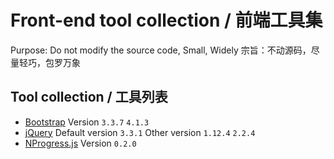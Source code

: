 # Front-end tool collection / 前端工具集
Purpose: Do not modify the source code, Small, Widely
宗旨：不动源码，尽量轻巧，包罗万象
## Tool collection / 工具列表
*   [Bootstrap](https://getbootstrap.com/) Version `3.3.7` `4.1.3`
*   [jQuery](https://jquery.com/) Default version `3.3.1` Other version `1.12.4` `2.2.4`
*   [NProgress.js](http://ricostacruz.com/nprogress/) Version `0.2.0`
